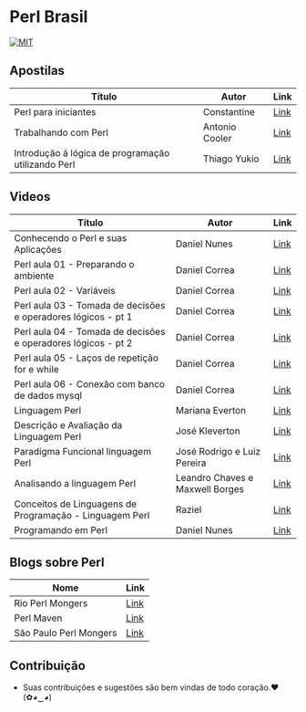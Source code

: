 # Perl Brasil

[![MIT](https://img.shields.io/badge/license-MIT-blue.svg)](https://github.com/perlbrasil/index/blob/master/LICENSE.md)

## Apostilas

Título | Autor |  Link
---- | ---- | ----
Perl para iniciantes | Constantine | [Link](https://pastebin.com/raw/Em3gJuR0)
Trabalhando com Perl | Antonio Cooler | [Link](https://pt.slideshare.net/DaniloJordo/book-perl-cooler)
Introdução á lógica de programação utilizando Perl | Thiago Yukio | [Link](http://lgmb.fmrp.usp.br/cvbioinfo2008/extras/apresentacoes/thiago_logica.pdf)

## Videos

Título | Autor |  Link
---- | ---- | ----
Conhecendo o Perl e suas Aplicações | Daniel Nunes | [Link](https://www.youtube.com/watch?v=tqgBN44orKs)
Perl aula 01 - Preparando o ambiente | Daniel Correa | [Link](https://www.youtube.com/watch?v=P6ZNPVDhnQ0)
Perl aula 02 - Variáveis | Daniel Correa | [Link](https://www.youtube.com/watch?v=X2xFt4fR5dg)
Perl aula 03 - Tomada de decisões e operadores lógicos - pt 1 | Daniel Correa | [Link](https://www.youtube.com/watch?v=QoJola12md0)
Perl aula 04 - Tomada de decisões e operadores lógicos - pt 2 | Daniel Correa | [Link](https://www.youtube.com/watch?v=kAIudZXclxI)
Perl aula 05 - Laços de repetição for e while | Daniel Correa | [Link](https://www.youtube.com/watch?v=6gmLe8gw-jI)
Perl aula 06 - Conexão com banco de dados mysql | Daniel Correa | [Link](https://www.youtube.com/watch?v=M4iJvSPy2go)
Linguagem Perl | Mariana Everton | [Link](https://www.youtube.com/watch?v=3WCNYCq_ST4)
Descrição e Avaliação da Linguagem Perl | José Kleverton | [Link](https://www.youtube.com/watch?v=StxVLUbyFiA)
Paradigma Funcional linguagem Perl | José Rodrigo e Luiz Pereira | [Link](https://www.youtube.com/watch?v=o-EjpeBHR4U)
Analisando a linguagem Perl |  Leandro Chaves e Maxwell Borges | [Link](https://www.youtube.com/watch?v=esy-FKFFUGE)
Conceitos de Linguagens de Programação - Linguagem Perl | Raziel | [Link](https://www.youtube.com/watch?v=dtJZWrMJ64U)
Programando em Perl | Daniel Nunes | [Link](https://www.youtube.com/watch?v=vcqG2sO9Mro)

## Blogs sobre Perl

Nome | Link
---- | ----
Rio Perl Mongers | [Link](http://rio.pm.org)
Perl Maven | [Link](https://br.perlmaven.com/perl-tutorial)
São Paulo Perl Mongers | [Link](http://sao-paulo.pm.org/pub)

## Contribuição

- Suas contribuições e sugestões são bem vindas de todo coração.♥ (✿◕‿◕)
